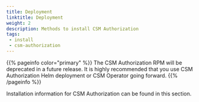 ```yaml
---
title: Deployment
linktitle: Deployment
weight: 2
description: Methods to install CSM Authorization
tags: 
 - install
 - csm-authorization
---
```


{{% pageinfo color="primary" %}}
The CSM Authorization RPM will be deprecated in a future release. It is highly recommended that you use CSM Authorization Helm deployment or CSM Operator going forward.
{{% /pageinfo %}}

Installation information for CSM Authorization can be found in this section.
